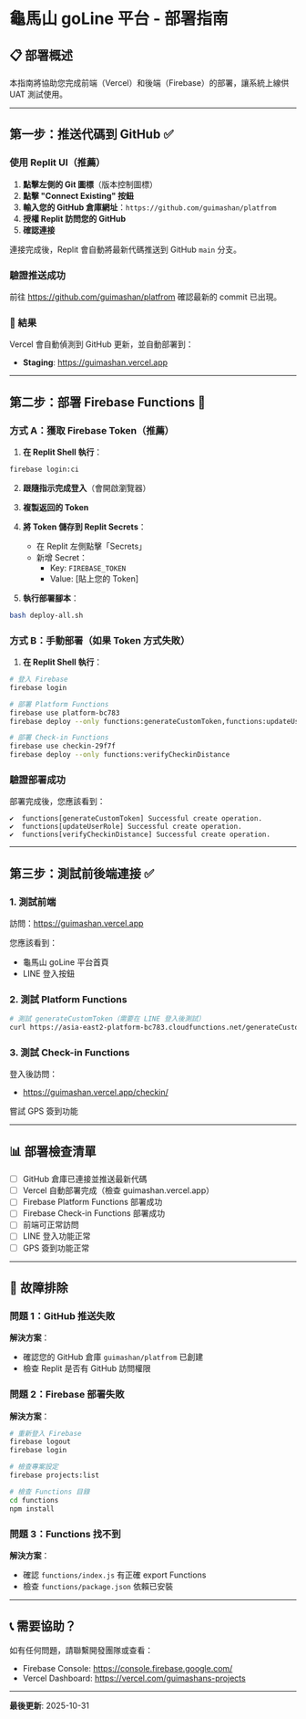 # 龜馬山 goLine 平台 - 部署指南

## 📋 部署概述

本指南將協助您完成前端（Vercel）和後端（Firebase）的部署，讓系統上線供 UAT 測試使用。

---

## 第一步：推送代碼到 GitHub ✅

### 使用 Replit UI（推薦）

1. **點擊左側的 Git 圖標**（版本控制圖標）
2. **點擊 "Connect Existing" 按鈕**
3. **輸入您的 GitHub 倉庫網址**：`https://github.com/guimashan/platfrom`
4. **授權 Replit 訪問您的 GitHub**
5. **確認連接**

連接完成後，Replit 會自動將最新代碼推送到 GitHub `main` 分支。

### 驗證推送成功

前往 https://github.com/guimashan/platfrom 確認最新的 commit 已出現。

### 🎯 結果

Vercel 會自動偵測到 GitHub 更新，並自動部署到：
- **Staging**: https://guimashan.vercel.app

---

## 第二步：部署 Firebase Functions 🚀

### 方式 A：獲取 Firebase Token（推薦）

1. **在 Replit Shell 執行**：
```bash
firebase login:ci
```

2. **跟隨指示完成登入**（會開啟瀏覽器）

3. **複製返回的 Token**

4. **將 Token 儲存到 Replit Secrets**：
   - 在 Replit 左側點擊「Secrets」
   - 新增 Secret：
     - Key: `FIREBASE_TOKEN`
     - Value: [貼上您的 Token]

5. **執行部署腳本**：
```bash
bash deploy-all.sh
```

### 方式 B：手動部署（如果 Token 方式失敗）

1. **在 Replit Shell 執行**：
```bash
# 登入 Firebase
firebase login

# 部署 Platform Functions
firebase use platform-bc783
firebase deploy --only functions:generateCustomToken,functions:updateUserRole

# 部署 Check-in Functions
firebase use checkin-29f7f
firebase deploy --only functions:verifyCheckinDistance
```

### 驗證部署成功

部署完成後，您應該看到：
```
✔  functions[generateCustomToken] Successful create operation.
✔  functions[updateUserRole] Successful create operation.
✔  functions[verifyCheckinDistance] Successful create operation.
```

---

## 第三步：測試前後端連接 ✅

### 1. 測試前端

訪問：https://guimashan.vercel.app

您應該看到：
- 龜馬山 goLine 平台首頁
- LINE 登入按鈕

### 2. 測試 Platform Functions

```bash
# 測試 generateCustomToken（需要在 LINE 登入後測試）
curl https://asia-east2-platform-bc783.cloudfunctions.net/generateCustomToken
```

### 3. 測試 Check-in Functions

登入後訪問：
- https://guimashan.vercel.app/checkin/

嘗試 GPS 簽到功能

---

## 📊 部署檢查清單

- [ ] GitHub 倉庫已連接並推送最新代碼
- [ ] Vercel 自動部署完成（檢查 guimashan.vercel.app）
- [ ] Firebase Platform Functions 部署成功
- [ ] Firebase Check-in Functions 部署成功
- [ ] 前端可正常訪問
- [ ] LINE 登入功能正常
- [ ] GPS 簽到功能正常

---

## 🔧 故障排除

### 問題 1：GitHub 推送失敗

**解決方案**：
- 確認您的 GitHub 倉庫 `guimashan/platfrom` 已創建
- 檢查 Replit 是否有 GitHub 訪問權限

### 問題 2：Firebase 部署失敗

**解決方案**：
```bash
# 重新登入 Firebase
firebase logout
firebase login

# 檢查專案設定
firebase projects:list

# 檢查 Functions 目錄
cd functions
npm install
```

### 問題 3：Functions 找不到

**解決方案**：
- 確認 `functions/index.js` 有正確 export Functions
- 檢查 `functions/package.json` 依賴已安裝

---

## 📞 需要協助？

如有任何問題，請聯繫開發團隊或查看：
- Firebase Console: https://console.firebase.google.com/
- Vercel Dashboard: https://vercel.com/guimashans-projects

---

**最後更新**: 2025-10-31
